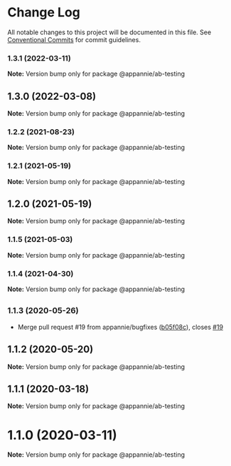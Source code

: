 # Change Log

All notable changes to this project will be documented in this file.
See [Conventional Commits](https://conventionalcommits.org) for commit guidelines.

### 1.3.1 (2022-03-11)

**Note:** Version bump only for package @appannie/ab-testing





## 1.3.0 (2022-03-08)

**Note:** Version bump only for package @appannie/ab-testing





### 1.2.2 (2021-08-23)

**Note:** Version bump only for package @appannie/ab-testing





### 1.2.1 (2021-05-19)

**Note:** Version bump only for package @appannie/ab-testing





## 1.2.0 (2021-05-19)

**Note:** Version bump only for package @appannie/ab-testing





### 1.1.5 (2021-05-03)

**Note:** Version bump only for package @appannie/ab-testing





### 1.1.4 (2021-04-30)

**Note:** Version bump only for package @appannie/ab-testing





## <small>1.1.3 (2020-05-26)</small>

* Merge pull request #19 from appannie/bugfixes ([b05f08c](https://github.com/appannie/ab-testing/commit/b05f08c)), closes [#19](https://github.com/appannie/ab-testing/issues/19)





## 1.1.2 (2020-05-20)

**Note:** Version bump only for package @appannie/ab-testing





## 1.1.1 (2020-03-18)

**Note:** Version bump only for package @appannie/ab-testing





# 1.1.0 (2020-03-11)

**Note:** Version bump only for package @appannie/ab-testing
